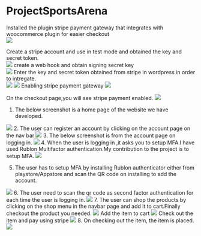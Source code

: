 # ProjectSportsArena

Installed the plugin stripe payment gateway that integrates with woocommerce plugin for easier checkout<br>
<img src="https://github.com/Raghu9219/ProjectSportsArena/assets/167450849/db788cd7-874d-4755-aec2-48bb9eac2fb1">

Create a stripe account and use in test mode and obtained the key and secret token.<br>
<img src="https://github.com/Raghu9219/ProjectSportsArena/assets/167450849/9d1d6410-07be-460b-9058-e21171c53c32">
create a web hook and obtain signing secret key<br>
<img src="https://github.com/Raghu9219/ProjectSportsArena/assets/167450849/60d6c3a9-8553-4e15-b2c2-d44d656308fb">
Enter the key and secret token obtained from stripe in wordpress in order to intregate.<br>
<img src="https://github.com/Raghu9219/ProjectSportsArena/assets/167450849/e8b458d1-61d5-49f5-8385-30ff9af0baaa">
<img src="https://github.com/Raghu9219/ProjectSportsArena/assets/167450849/f674bce3-8e29-4b96-922d-88b80fbf0ea3">
Enabling stripe payment gateway
<img src="https://github.com/Raghu9219/ProjectSportsArena/assets/167450849/0ac349b0-495c-4391-998c-31b292c27081">

On the checkout page,you will see stripe payment enabled.
<img src="https://github.com/Raghu9219/ProjectSportsArena/assets/167450849/9e7a2bb3-56bc-42cf-aa44-70432551f30c">


1.  The below screenshot is a home page of the website we have developed.
<img src="https://github.com/urmilareddy99/Ecommerce-project/assets/127900238/ff58c7f0-ec4c-46dd-8cef-daf7564dd523">
2.  The user can register an account by clicking on the account page on the nav bar
<img src="https://github.com/urmilareddy99/Ecommerce-project/assets/127900238/50dac135-cb5a-4b39-9570-d1c4dfd69b44">
3.  The below screenshot is from the account page on logging in.
<img src="https://github.com/urmilareddy99/Ecommerce-project/assets/127900238/0870abfc-1802-46e2-9264-8c9758bc455d">
4.  When the user is logging in ,it asks you to setup MFA.I have used Rublon Multifactor authentication.My contribution to the project is to setup MFA.
<img src="https://github.com/urmilareddy99/Ecommerce-project/assets/127900238/5a27e3f7-7fab-4847-98e7-82ca9b994361">

5.  The user has to setup MFA by installing Rublon authenticator either from playstore/Appstore and scan the QR code on installing to add the account.
<img src="https://github.com/urmilareddy99/Ecommerce-project/assets/127900238/8974632b-3ed7-4c51-b80f-65a4532fd7fa">
6.  The user need to scan the qr code as second factor authentication for each time the user is logging in.
<img src="https://github.com/urmilareddy99/Ecommerce-project/assets/127900238/64afea74-4076-4fb6-a7da-4120e3472d68">
7.  The user can shop the products by clicking on the shop menu in the navbar page and add it to cart.Finally checkout the product you needed.
<img src="https://github.com/urmilareddy99/Ecommerce-project/assets/127900238/72e4dde5-ebcd-4e63-a2da-68c1d21ddf23">
Add the item to cart
<img src="https://github.com/urmilareddy99/Ecommerce-project/assets/127900238/62790a22-d8a8-4edc-acd4-bc41ea051a49">
Check out the item and pay using stripe 
<img src="ttps://github.com/urmilareddy99/Ecommerce-project/assets/127900238/86a47466-df59-419b-b0c5-097482556830">
8.  On checking out the item, the item is placed.
<img src="https://github.com/urmilareddy99/Ecommerce-project/assets/127900238/295d8f2e-82bb-4d12-bfef-61c0f3f3451e">


